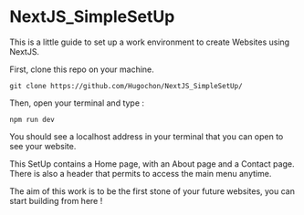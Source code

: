 # NextJS_SimpleSetUp

This is a little guide to set up a work environment to create Websites using NextJS.

First, clone this repo on your machine.
```
git clone https://github.com/Hugochon/NextJS_SimpleSetUp/ 
```

Then, open your terminal and type :
```
npm run dev
```

You should see a localhost address in your terminal that you can open to see your website.

This SetUp contains a Home page, with an About page and a Contact page. There is also a header that permits to access the main menu anytime.

The aim of this work is to be the first stone of your future websites, you can start building from here !
